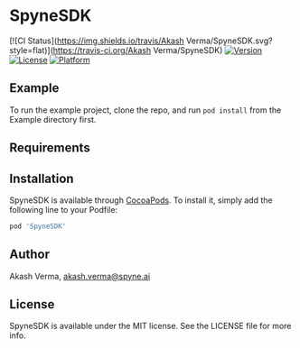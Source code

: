 # SpyneSDK

[![CI Status](https://img.shields.io/travis/Akash Verma/SpyneSDK.svg?style=flat)](https://travis-ci.org/Akash Verma/SpyneSDK)
[![Version](https://img.shields.io/cocoapods/v/SpyneSDK.svg?style=flat)](https://cocoapods.org/pods/SpyneSDK)
[![License](https://img.shields.io/cocoapods/l/SpyneSDK.svg?style=flat)](https://cocoapods.org/pods/SpyneSDK)
[![Platform](https://img.shields.io/cocoapods/p/SpyneSDK.svg?style=flat)](https://cocoapods.org/pods/SpyneSDK)

## Example

To run the example project, clone the repo, and run `pod install` from the Example directory first.

## Requirements

## Installation

SpyneSDK is available through [CocoaPods](https://cocoapods.org). To install
it, simply add the following line to your Podfile:

```ruby
pod 'SpyneSDK'
```

## Author

Akash Verma, akash.verma@spyne.ai

## License

SpyneSDK is available under the MIT license. See the LICENSE file for more info.
